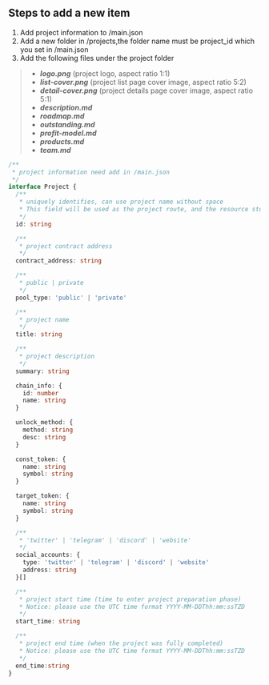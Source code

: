 ## Steps to add a new item
1. Add project information to /main.json
2. Add a new folder in /projects,the folder name must be project_id which you set in /main.json
3. Add the following files under the project folder
> - ***logo.png*** (project logo, aspect ratio 1:1)
> - ***list-cover.png*** (project list page cover image, aspect ratio 5:2)
> - ***detail-cover.png*** (project details page cover image, aspect ratio 5:1)
> - ***description.md***
> - ***roadmap.md***
> - ***outstanding.md***
> - ***profit-model.md***
> - ***products.md*** 
> - ***team.md***

```typescript
/**
 * project information need add in /main.json
 */
interface Project {
  /**
   * uniquely identifies, can use project name without space
   * This field will be used as the project route, and the resource storage directory name such as pictures|documents
   */
  id: string

  /**
   * project contract address
   */
  contract_address: string

  /**
   * public | private
   */
  pool_type: 'public' | 'private'

  /**
   * project name
   */
  title: string

  /**
   * project description
   */
  summary: string

  chain_info: {
    id: number
    name: string
  }

  unlock_method: {
    method: string
    desc: string
  }

  const_token: {
    name: string
    symbol: string
  }

  target_token: {
    name: string
    symbol: string
  }

  /**
   * 'twitter' | 'telegram' | 'discord' | 'website'
   */
  social_accounts: {
    type: 'twitter' | 'telegram' | 'discord' | 'website'
    address: string
  }[]

  /**
   * project start time (time to enter project preparation phase)
   * Notice: please use the UTC time format YYYY-MM-DDThh:mm:ssTZD
   */
  start_time: string

  /**
   * project end time (when the project was fully completed)
   * Notice: please use the UTC time format YYYY-MM-DDThh:mm:ssTZD
   */
  end_time:string
}

```